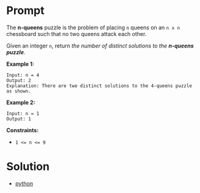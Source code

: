 # Prompt
The **n-queens** puzzle is the problem of placing `n` queens on an `n x n` chessboard such that no two queens attack each other.

Given an integer `n`, return _the number of distinct solutions to the **n-queens puzzle**_.

**Example 1:**
```
Input: n = 4
Output: 2
Explanation: There are two distinct solutions to the 4-queens puzzle as shown.
```

**Example 2:**
```
Input: n = 1
Output: 1
```

**Constraints:**
* `1 <= n <= 9`

# Solution
* [python](n_queens_ii.py)
